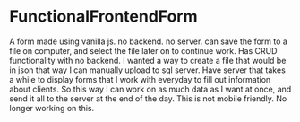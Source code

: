 # FunctionalFrontendForm
 A form made using vanilla js. no backend. no server. can save the form to a file on computer, and select the file later on to continue work.  Has CRUD functionality with no backend. 
 I wanted a way to create a file that would be in json that way I can manually upload to sql server. Have server that takes a while to display forms that I work with everyday to fill out information about clients. So this way I can work on as much data as I want at once, and send it all to the server at the end of the day.
 This is not mobile friendly. No longer working on this.
